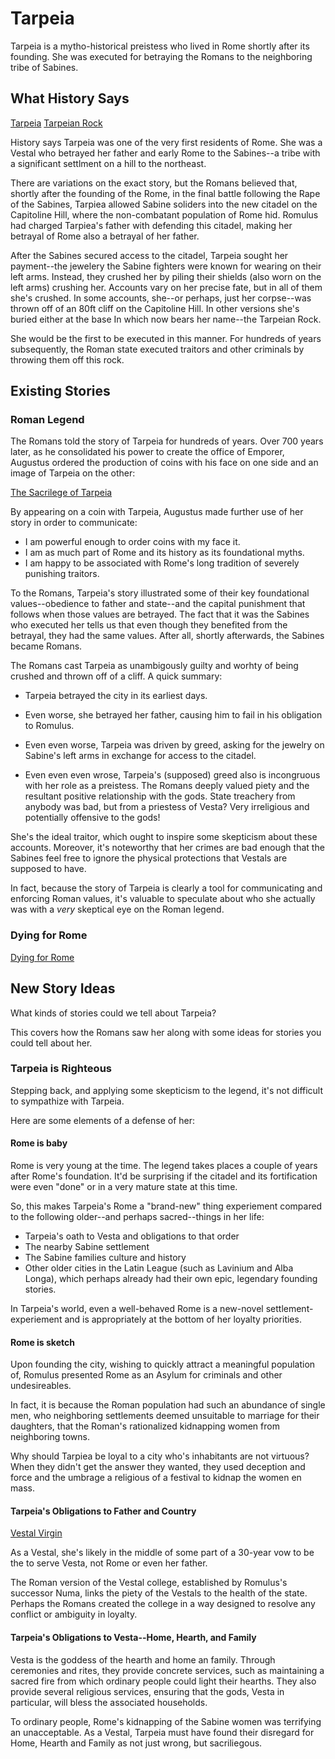 # Tarpeia

Tarpeia is a mytho-historical preistess who lived in Rome shortly after its
founding. She was executed for betraying the Romans to the neighboring tribe of
Sabines.

## What History Says

[Tarpeia](https://en.wikipedia.org/wiki/Tarpeia)
[Tarpeian Rock](https://en.wikipedia.org/wiki/Tarpeian_Rock)

History says Tarpeia was one of the very first residents of Rome. She was a
Vestal who betrayed her father and early Rome to the Sabines--a tribe with a
significant settlment on a hill to the northeast.

There are variations on the exact story, but the Romans believed that, shortly
after the founding of the Rome, in the final battle following the Rape of the
Sabines, Tarpiea allowed Sabine soliders into the new citadel on the Capitoline
Hill, where the non-combatant population of Rome hid. Romulus had charged
Tarpiea's father with defending this citadel, making her betrayal of Rome also a
betrayal of her father.

After the Sabines secured access to the citadel, Tarpeia sought her payment--the
jewelery the Sabine fighters were known for wearing on their left arms. Instead,
they crushed her by piling their shields (also worn on the left arms) crushing
her. Accounts vary on her precise fate, but in all of them she's crushed. In
some accounts, she--or perhaps, just her corpse--was thrown off of an 80ft cliff
on the Capitoline Hill. In other versions she's buried either at the base In which now bears her name--the Tarpeian Rock.

She would be the first to be executed in this manner. For hundreds of years
subsequently, the Roman state executed traitors and other criminals by throwing
them off this rock.

## Existing Stories

### Roman Legend

The Romans told the story of Tarpeia for hundreds of years. Over 700 years
later, as he consolidated his power to create the office of Emporer, Augustus
ordered the production of coins with his face on one side and an image of
Tarpeia on the other:

[The Sacrilege of Tarpeia](https://coinsweekly.com/The-sacrilege-of-Tarpeia--or-propaganda-under-Augustus/)

By appearing on a coin with Tarpeia, Augustus made further use of her story in
order to communicate:

- I am powerful enough to order coins with my face it.
- I am as much part of Rome and its history as its foundational myths.
- I am happy to be associated with Rome's long tradition of severely punishing
  traitors.

To the Romans, Tarpeia's story illustrated some of their key foundational
values--obedience to father and state--and the capital punishment that follows
when those values are betrayed. The fact that it was the Sabines who executed
her tells us that even though they benefited from the betrayal, they had the
same values. After all, shortly afterwards, the Sabines became Romans.

The Romans cast Tarpeia as unambigously guilty and worhty of being crushed and
thrown off of a cliff. A quick summary:

- Tarpeia betrayed the city in its earliest days.

- Even worse, she betrayed her father, causing him to fail in his obligation to Romulus.

- Even even worse, Tarpeia was driven by greed, asking for the jewelry on Sabine's
  left arms in exchange for access to the citadel.

- Even even even wrose, Tarpeia's (supposed) greed also is incongruous with her
  role as a preistess. The Romans deeply valued piety and the resultant positive
  relationship with the gods. State treachery from anybody was bad, but from a
  priestess of Vesta? Very irreligious and potentially offensive to the gods!

She's the ideal traitor, which ought to inspire some skepticism about these accounts. Moreover, it's noteworthy that her crimes are bad enough that the Sabines feel free to ignore the physical protections that Vestals are supposed to have.

In fact, because the story of Tarpeia is clearly a tool for communicating and
enforcing Roman values, it's valuable to speculate about who she actually was
with a *very* skeptical eye on the Roman legend.

### Dying for Rome

[Dying for Rome](https://www.elisabethstorrs.com/dying-for-rome-tarpeia/)

## New Story Ideas

What kinds of stories could we tell about Tarpeia?

This covers how the Romans saw her along with some ideas for stories you could
tell about her.

### Tarpeia is Righteous

Stepping back, and applying some skepticism to the legend, it's not difficult to
sympathize with Tarpeia.

Here are some elements of a defense of her:

#### Rome is baby

Rome is very young at the time. The legend takes places a couple of years after
Rome's foundation. It'd be surprising if the citadel and its fortification were
even "done" or in a very mature state at this time.

So, this makes Tarpeia's Rome a "brand-new" thing experiement compared to the
following older--and perhaps sacred--things in her life:

- Tarpeia's oath to Vesta and obligations to that order
- The nearby Sabine settlement
- The Sabine families culture and history
- Other older cities in the Latin League (such as Lavinium and Alba Longa),
  which perhaps already had their own epic, legendary founding stories.

In Tarpeia's world, even a well-behaved Rome is a new-novel
settlement-experiement and is appropriately at the bottom of her loyalty
priorities.

#### Rome is sketch

Upon founding the city, wishing to quickly attract a meaningful population of, Romulus presented Rome as an Asylum for criminals and other undesireables.

In fact, it is because the Roman population had such an abundance of single men,
who neighboring settlements deemed unsuitable to marriage for their daughters,
that the Roman's rationalized kidnapping women from neighboring towns.

Why should Tarpiea be loyal to a city who's inhabitants are not virtuous? When
they didn't get the answer they wanted, they used deception and force and the umbrage
a religious of a festival to kidnap the women en mass.

#### Tarpeia's Obligations to Father and Country

[Vestal Virgin](https://en.wikipedia.org/wiki/Vestal_Virgin)

As a Vestal, she's likely in the middle of some part of a 30-year vow to be the
to serve Vesta, not Rome or even her father.

The Roman version of the Vestal college, established by Romulus's successor
Numa, links the piety of the Vestals to the health of the state. Perhaps the
Romans created the college in a way designed to resolve any conflict or
ambiguity in loyalty.

#### Tarpeia's Obligations to Vesta--Home, Hearth, and Family

Vesta is the goddess of the hearth and home an family. Through ceremonies and
rites, they provide concrete services, such as maintaining a sacred fire from
which ordinary people could light their hearths. They also provide several
religious services, ensuring that the gods, Vesta in particular, will bless the
associated households.

To ordinary people, Rome's kidnapping of the Sabine women was terrifying an
unacceptable. As a Vestal, Tarpeia must have found their disregard for Home,
Hearth and Family as not just wrong, but sacriliegous.
